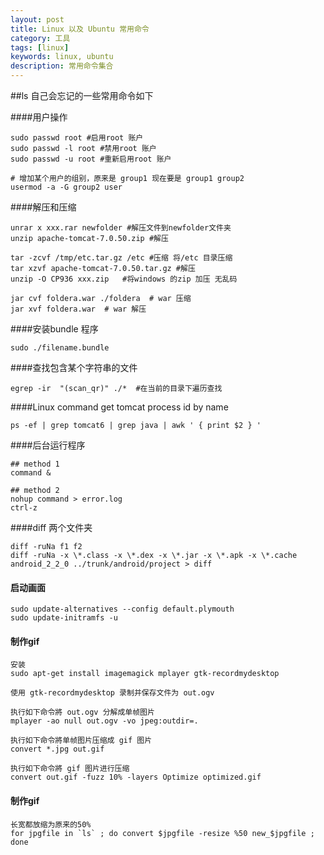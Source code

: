 ```yaml
---
layout: post
title: Linux 以及 Ubuntu 常用命令 
category: 工具 
tags: [linux]
keywords: linux, ubuntu 
description: 常用命令集合 
---
```

##ls 自己会忘记的一些常用命令如下

####用户操作

    sudo passwd root #启用root 账户
    sudo passwd -l root #禁用root 账户
    sudo passwd -u root #重新启用root 账户

    # 增加某个用户的组别，原来是 group1 现在要是 group1 group2
    usermod -a -G group2 user

####解压和压缩

    unrar x xxx.rar newfolder #解压文件到newfolder文件夹
    unzip apache-tomcat-7.0.50.zip #解压

    tar -zcvf /tmp/etc.tar.gz /etc #压缩 将/etc 目录压缩
    tar xzvf apache-tomcat-7.0.50.tar.gz #解压
    unzip -O CP936 xxx.zip   #将windows 的zip 加压 无乱码

    jar cvf foldera.war ./foldera  # war 压缩
    jar xvf foldera.war  # war 解压

####安装bundle 程序
 
    sudo ./filename.bundle 

####查找包含某个字符串的文件
 
    egrep -ir  "(scan_qr)" ./*  #在当前的目录下遍历查找
 
####Linux command get tomcat process id by name

    ps -ef | grep tomcat6 | grep java | awk ' { print $2 } '
    
####后台运行程序

    ## method 1
    command &

    ## method 2
    nohup command > error.log
    ctrl-z

####diff 两个文件夹

    diff -ruNa f1 f2
    diff -ruNa -x \*.class -x \*.dex -x \*.jar -x \*.apk -x \*.cache android_2_2_0 ../trunk/android/project > diff
    
#### 启动画面

    sudo update-alternatives --config default.plymouth
    sudo update-initramfs -u 

#### 制作gif


    安装 
    sudo apt-get install imagemagick mplayer gtk-recordmydesktop

    使用 gtk-recordmydesktop 录制并保存文件为 out.ogv

    执行如下命令將 out.ogv 分解成单帧图片 
    mplayer -ao null out.ogv -vo jpeg:outdir=.

    执行如下命令將单帧图片压缩成 gif 图片 
    convert *.jpg out.gif

    执行如下命令將 gif 图片进行压缩 
    convert out.gif -fuzz 10% -layers Optimize optimized.gif
    

#### 制作gif

    长宽都放缩为原来的50%
    for jpgfile in `ls` ; do convert $jpgfile -resize %50 new_$jpgfile ; done

    

 

